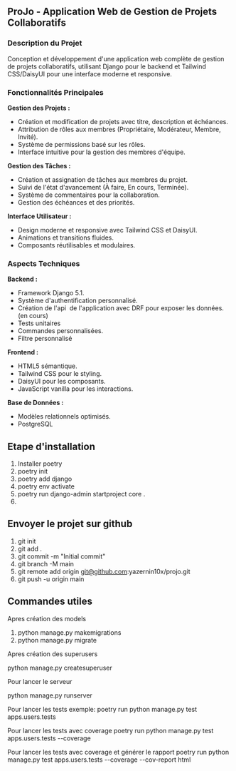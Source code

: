 ## ProJo - Application Web de Gestion de Projets Collaboratifs

### Description du Projet

Conception et développement d'une application web complète de gestion de projets collaboratifs, utilisant Django pour le backend et Tailwind CSS/DaisyUI pour une interface moderne et responsive.

### Fonctionnalités Principales

**Gestion des Projets :**

- Création et modification de projets avec titre, description et échéances.
- Attribution de rôles aux membres (Propriétaire, Modérateur, Membre, Invité).
- Système de permissions basé sur les rôles.
- Interface intuitive pour la gestion des membres d'équipe.

**Gestion des Tâches :**

- Création et assignation de tâches aux membres du projet.
- Suivi de l'état d'avancement (À faire, En cours, Terminée).
- Système de commentaires pour la collaboration.
- Gestion des échéances et des priorités.

**Interface Utilisateur :**

- Design moderne et responsive avec Tailwind CSS et DaisyUI.
- Animations et transitions fluides.
- Composants réutilisables et modulaires.

### Aspects Techniques

**Backend :**

- Framework Django 5.1.
- Système d'authentification personnalisé.
- Création de l'api  de l'application avec DRF pour exposer les données. (en cours)
- Tests unitaires
- Commandes personnalisées.
- Filtre personnalisé

**Frontend :**

- HTML5 sémantique.
- Tailwind CSS pour le styling.
- DaisyUI pour les composants.
- JavaScript vanilla pour les interactions.

**Base de Données :**

- Modèles relationnels optimisés.
- PostgreSQL




## Etape d'installation

1. Installer poetry
2. poetry init
3. poetry add django
4. poetry env activate
5. poetry run django-admin startproject core .
6. 

## Envoyer le projet sur github

1. git init
2. git add .
3. git commit -m "Initial commit"
4. git branch -M main
5. git remote add origin git@github.com:yazernin10x/projo.git
6. git push -u origin main

## Commandes utiles

Apres création des models 

1. python manage.py makemigrations
2. python manage.py migrate

Apres création des superusers

python manage.py createsuperuser

Pour lancer le serveur

python manage.py runserver

Pour lancer les tests
exemple:
poetry run python manage.py test apps.users.tests

Pour lancer les tests avec coverage
poetry run python manage.py test apps.users.tests --coverage

Pour lancer les tests avec coverage et générer le rapport
poetry run python manage.py test apps.users.tests --coverage --cov-report html


